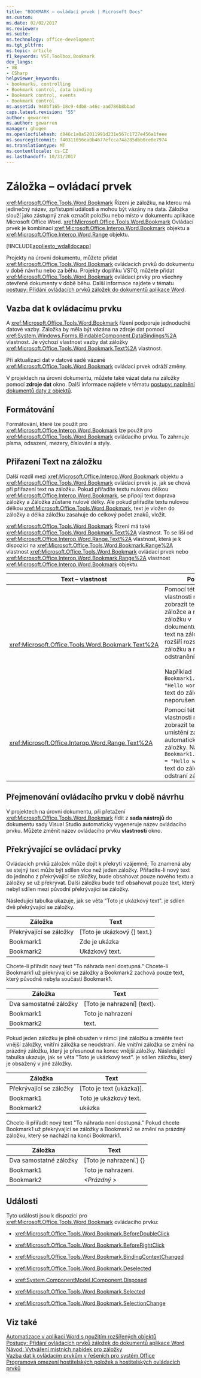 ```yaml
---
title: "BOOKMARK – ovládací prvek | Microsoft Docs"
ms.custom: 
ms.date: 02/02/2017
ms.reviewer: 
ms.suite: 
ms.technology: office-development
ms.tgt_pltfrm: 
ms.topic: article
f1_keywords: VST.Toolbox.Bookmark
dev_langs:
- VB
- CSharp
helpviewer_keywords:
- bookmarks, controlling
- Bookmark control, data binding
- Bookmark control, events
- Bookmark control
ms.assetid: 940bf165-18c9-4db8-a46c-aad786b8bbad
caps.latest.revision: "55"
author: gewarren
ms.author: gewarren
manager: ghogen
ms.openlocfilehash: d846c1a0a52011991d231e567c1727e456a1feee
ms.sourcegitcommit: f40311056ea0b4677efcca74a285dbb0ce0e7974
ms.translationtype: MT
ms.contentlocale: cs-CZ
ms.lasthandoff: 10/31/2017
---
```

# <a name="bookmark-control"></a>Záložka – ovládací prvek
  <xref:Microsoft.Office.Tools.Word.Bookmark> Řízení je záložku, na kterou má jedinečný název, zpřístupní události a mohou být vázány na data. Záložka slouží jako zástupný znak označit položku nebo místo v dokumentu aplikace Microsoft Office Word. <xref:Microsoft.Office.Tools.Word.Bookmark> Ovládací prvek je kombinací <xref:Microsoft.Office.Interop.Word.Bookmark> objektu a <xref:Microsoft.Office.Interop.Word.Range> objektu.  
  
 [!INCLUDE[appliesto_wdalldocapp](../vsto/includes/appliesto-wdalldocapp-md.md)]  
  
 Projekty na úrovni dokumentu, můžete přidat <xref:Microsoft.Office.Tools.Word.Bookmark> ovládacích prvků do dokumentu v době návrhu nebo za běhu. Projekty doplňku VSTO, můžete přidat <xref:Microsoft.Office.Tools.Word.Bookmark> ovládací prvky pro všechny otevřené dokumenty v době běhu. Další informace najdete v tématu [postupy: Přidání ovládacích prvků záložek do dokumentů aplikace Word](../vsto/how-to-add-bookmark-controls-to-word-documents.md).  
  
## <a name="binding-data-to-the-control"></a>Vazba dat k ovládacímu prvku  
 A <xref:Microsoft.Office.Tools.Word.Bookmark> řízení podporuje jednoduché datové vazby. Záložka by měla být vázána na zdroje dat pomocí <xref:System.Windows.Forms.IBindableComponent.DataBindings%2A> vlastnost. Je výchozí vlastnost vazby dat záložky <xref:Microsoft.Office.Tools.Word.Bookmark.Text%2A> vlastnost.  
  
 Při aktualizaci dat v datové sadě vázané <xref:Microsoft.Office.Tools.Word.Bookmark> ovládací prvek odráží změny.  
  
 V projektech na úrovni dokumentu, můžete také vázat data na záložky pomocí **zdroje dat** okno. Další informace najdete v tématu [postupy: naplnění dokumentů daty z objektů](../vsto/how-to-populate-documents-with-data-from-objects.md).  
  
## <a name="formatting"></a>Formátování  
 Formátování, které lze použít pro <xref:Microsoft.Office.Interop.Word.Bookmark> lze použít pro <xref:Microsoft.Office.Tools.Word.Bookmark> ovládacího prvku. To zahrnuje písma, odsazení, mezery, číslování a styly.  
  
## <a name="assigning-text-to-the-bookmark"></a>Přiřazení Text na záložku  
 Další rozdíl mezi <xref:Microsoft.Office.Interop.Word.Bookmark> objektu a <xref:Microsoft.Office.Tools.Word.Bookmark> ovládací prvek je, jak se chová při přiřazení text na záložku. Pokud přiřadíte textu nulovou délkou <xref:Microsoft.Office.Interop.Word.Bookmark>, se připojí text doprava záložky a Záložka zůstane nulové délky. Ale pokud přiřadíte textu nulovou délkou <xref:Microsoft.Office.Tools.Word.Bookmark>, text je vložen do záložky a délka záložku zasahuje do celkový počet znaků, vložit.  
  
 <xref:Microsoft.Office.Tools.Word.Bookmark> Řízení má také <xref:Microsoft.Office.Tools.Word.Bookmark.Text%2A> vlastnost. To se liší od <xref:Microsoft.Office.Interop.Word.Range.Text%2A> vlastnost, která je k dispozici na <xref:Microsoft.Office.Tools.Word.Bookmark.Range%2A> vlastnost <xref:Microsoft.Office.Tools.Word.Bookmark> ovládací prvek nebo <xref:Microsoft.Office.Interop.Word.Bookmark.Range%2A> vlastnost <xref:Microsoft.Office.Interop.Word.Bookmark> objektu.  
  
|Text – vlastnost|Popis|  
|-------------------|-----------------|  
|<xref:Microsoft.Office.Tools.Word.Bookmark.Text%2A>|Pomocí této vlastnosti můžete zobrazit text v záložce a nechte záložku v dokumentu. Přiřazení text na záložku rozšíří rozsah záložku a nedojde k odstranění záložky.<br /><br /> Například `Bookmark1.Text = "Hello world"` vloží text do záložky a neporušené záložky.|  
|<xref:Microsoft.Office.Interop.Word.Range.Text%2A>|Pomocí této vlastnosti můžete zobrazit text v umístění záložku a automaticky odstraní záložky. Například `Bookmark1.Range.Text = "Hello world"` vloží text do záložky a odstraní záložky.|  
  
## <a name="renaming-the-control-at-design-time"></a>Přejmenování ovládacího prvku v době návrhu  
 V projektech na úrovni dokumentu, při přetažení <xref:Microsoft.Office.Tools.Word.Bookmark> řídit z **sada nástrojů** do dokumentu sady Visual Studio automaticky vygeneruje název ovládacího prvku. Můžete změnit název ovládacího prvku **vlastnosti** okno.  
  
## <a name="overlapping-controls"></a>Překrývající se ovládací prvky  
 Ovládacích prvků záložek může dojít k překrytí vzájemně; To znamená aby se stejný text může být sdílen více než jeden záložky. Přiřadíte-li nový text do jednoho z překrývající se záložky, bude obsahovat pouze nového textu a záložky se už překrývat. Další záložku bude teď obsahovat pouze text, který nebyl sdílen mezi původní překrývající se záložky.  
  
 Následující tabulka ukazuje, jak se věta "Toto je ukázkový text". je sdílen dvě překrývající se záložky.  
  
|Záložka|Text|  
|--------------|----------|  
|Překrývající se záložky|[Toto je ukázkový {] text.}|  
|Bookmark1|Zde je ukázka|  
|Bookmark2|Ukázkový text.|  
  
 Chcete-li přiřadit nový text "To náhrada není dostupná." Chcete-li Bookmark1 už překrývající se záložky a Bookmark2 zachová pouze text, který původně nebyla součástí Bookmark1.  
  
|Záložka|Text|  
|--------------|----------|  
|Dva samostatné záložky|[Toto je nahrazení] {text}.|  
|Bookmark1|Toto je nahrazení|  
|Bookmark2|text.|  
  
 Pokud jeden záložku je plně obsažen v rámci jiné záložku a změňte text vnější záložky, vnitřní záložka se neodstraní. Ale vnitřní záložka se změní na prázdný záložku, který je přesunout na konec vnější záložky. Následující tabulka ukazuje, jak se věta "Toto je ukázkový text". je sdílen záložku, který je obsažený v jiné záložky.  
  
|Záložka|Text|  
|--------------|----------|  
|Překrývající se záložky|[Toto je text {ukázka}].|  
|Bookmark1|Toto je ukázkový text.|  
|Bookmark2|ukázka|  
  
 Chcete-li přiřadit nový text "To náhrada není dostupná." Pokud chcete Bookmark1 už překrývající se záložky a Bookmark2 se změní na prázdný záložku, který se nachází na konci Bookmark1.  
  
|Záložka|Text|  
|--------------|----------|  
|Dva samostatné záložky|[Toto je nahrazení.] {}|  
|Bookmark1|Toto je nahrazení.|  
|Bookmark2|*\<Prázdný >*|  
  
## <a name="events"></a>Události  
 Tyto události jsou k dispozici pro <xref:Microsoft.Office.Tools.Word.Bookmark> ovládacího prvku:  
  
-   <xref:Microsoft.Office.Tools.Word.Bookmark.BeforeDoubleClick>  
  
-   <xref:Microsoft.Office.Tools.Word.Bookmark.BeforeRightClick>  
  
-   <xref:Microsoft.Office.Tools.Word.Bookmark.BindingContextChanged>  
  
-   <xref:Microsoft.Office.Tools.Word.Bookmark.Deselected>  
  
-   <xref:System.ComponentModel.IComponent.Disposed>  
  
-   <xref:Microsoft.Office.Tools.Word.Bookmark.Selected>  
  
-   <xref:Microsoft.Office.Tools.Word.Bookmark.SelectionChange>  
  
## <a name="see-also"></a>Viz také  
 [Automatizace v aplikaci Word s použitím rozšířených objektů](../vsto/automating-word-by-using-extended-objects.md)   
 [Postupy: Přidání ovládacích prvků záložek do dokumentů aplikace Word](../vsto/how-to-add-bookmark-controls-to-word-documents.md)   
 [Návod: Vytváření místních nabídek pro záložky](../vsto/walkthrough-creating-shortcut-menus-for-bookmarks.md)   
 [Vazba dat k ovládacím prvkům v řešeních pro systém Office](../vsto/binding-data-to-controls-in-office-solutions.md)   
 [Programová omezení hostitelských položek a hostitelských ovládacích prvků](../vsto/programmatic-limitations-of-host-items-and-host-controls.md)  
  
  